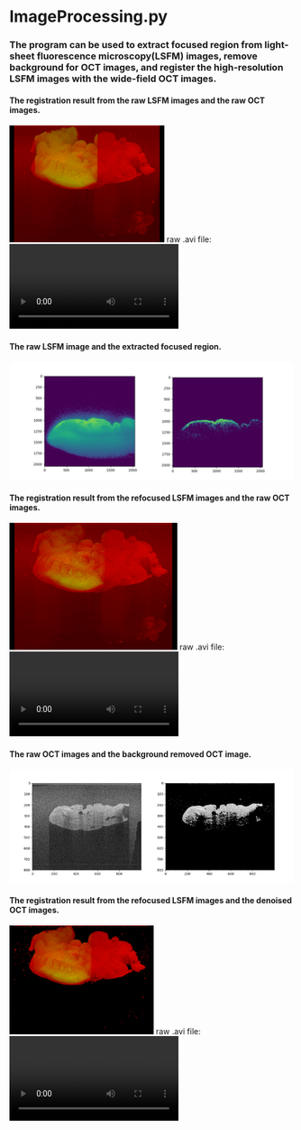 # ImageProcessing.py 
### The program can be used to extract focused region from light-sheet fluorescence microscopy(LSFM) images, remove background for OCT images, and register the high-resolution LSFM images with the wide-field OCT images.

#### The registration result from the raw LSFM images and the raw OCT images.
![RawRegistration](figures/2.png)
raw .avi file: ![RawRegistration](figures/2.avi)

#### The raw LSFM image and the extracted focused region.
![RefocusedLSFM](figures/1.png)

#### The registration result from the refocused LSFM images and the raw OCT images.
![RefocusedRegistration](figures/3.png)
raw .avi file: ![RefocusedRegistration](figures/3.avi)

#### The raw OCT images and the background removed OCT image.
![DenoisedOCT](figures/4.png)

#### The registration result from the refocused LSFM images and the denoised OCT images.
![Refocused+DenoisedRegistration](figures/5.png)
raw .avi file: ![Refocused+DenoisedRegistration](figures/5.avi)

